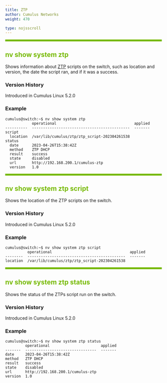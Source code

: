 ```yaml
---
title: ZTP
author: Cumulus Networks
weight: 470

type: nojsscroll
---
```

<style>
h { color: RGB(118,185,0)}
</style>
<HR STYLE="BORDER: DASHED RGB(118,185,0) 0.5PX;BACKGROUND-COLOR: RGB(118,185,0);HEIGHT: 4.0PX;"/>

## <h>nv show system ztp</h>

Shows information about <span class="a-tooltip">[ZTP](## "Zero Touch Provisioning")</span> scripts on the switch, such as location and version, the date the script ran, and if it was a success.

### Version History

Introduced in Cumulus Linux 5.2.0

### Example

```
cumulus@switch:~$ nv show system ztp
            operational                                   applied
----------  --------------------------------------------  -------
script                                                           
  location  /var/lib/cumulus/ztp/ztp_script-202304261538         
status                                                           
  date      2023-04-26T15:38:42Z                                 
  method    ZTP DHCP                                             
  result    success                                              
  state     disabled                                             
  url       http://192.168.200.1/cumulus-ztp                     
  version   1.0
```

<HR STYLE="BORDER: DASHED RGB(118,185,0) 0.5PX;BACKGROUND-COLOR: RGB(118,185,0);HEIGHT: 4.0PX;"/>

## <h>nv show system ztp script</h>

Shows the location of the ZTP scripts on the switch.

### Version History

Introduced in Cumulus Linux 5.2.0

### Example

```
cumulus@switch:~$ nv show system ztp script
          operational                                   applied
--------  --------------------------------------------  -------
location  /var/lib/cumulus/ztp/ztp_script-202304261538
```

<HR STYLE="BORDER: DASHED RGB(118,185,0) 0.5PX;BACKGROUND-COLOR: RGB(118,185,0);HEIGHT: 4.0PX;"/>

## <h>nv show system ztp status</h>

Shows the status of the ZTPs script run on the switch.

### Version History

Introduced in Cumulus Linux 5.2.0

### Example

```
cumulus@switch:~$ nv show system ztp status
         operational                       applied
-------  --------------------------------  -------
date     2023-04-26T15:38:42Z                     
method   ZTP DHCP                                 
result   success                                  
state    disabled                                 
url      http://192.168.200.1/cumulus-ztp         
version  1.0
```

